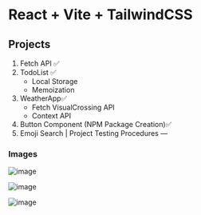 # React + Vite + TailwindCSS

## Projects
1. Fetch API ✅
2. TodoList ✅
   - Local Storage
   - Memoization
3. WeatherApp✅
   - Fetch VisualCrossing API 
   - Context API
4. Button Component (NPM Package Creation)✅
5. Emoji Search | Project Testing Procedures —

### Images
![image](https://github.com/taneruzum/PatikaDevReact/assets/138700373/1208239a-6342-4d6e-a785-c3ad24e4f4b9)

![image](https://github.com/taneruzum/PatikaDevReact/assets/138700373/7be0748c-1390-48d2-9702-743bd600acbf)

![image](https://github.com/taneruzum/PatikaDevReact/assets/138700373/ae055958-4055-49c9-980d-43706942cbd7)
